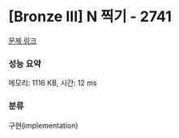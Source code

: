 # [Bronze III] N 찍기 - 2741 

[문제 링크](https://www.acmicpc.net/problem/2741) 

### 성능 요약

메모리: 1116 KB, 시간: 12 ms

### 분류

구현(implementation)

